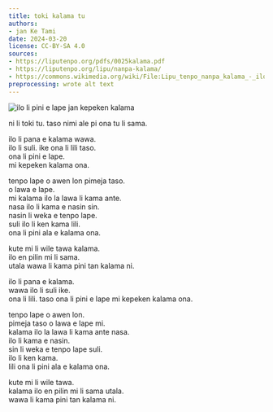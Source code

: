 ```yaml
---
title: toki kalama tu
authors:
- jan Ke Tami
date: 2024-03-20
license: CC-BY-SA 4.0
sources:
- https://liputenpo.org/pdfs/0025kalama.pdf
- https://liputenpo.org/lipu/nanpa-kalama/
- https://commons.wikimedia.org/wiki/File:Lipu_tenpo_nanpa_kalama_-_ilo_tenpo_kalama.png
preprocessing: wrote alt text
---
```


![ilo li pini e lape jan kepeken kalama](https://upload.wikimedia.org/wikipedia/commons/7/76/Lipu_tenpo_nanpa_kalama_-_ilo_tenpo_kalama.png)

ni li toki tu. taso nimi ale pi ona tu li sama.



ilo li pana e kalama wawa.  
ilo li suli. ike ona li lili taso.  
ona li pini e lape.  
mi kepeken kalama ona.

tenpo lape o awen lon pimeja taso.  
o lawa e lape.  
mi kalama ilo la lawa li kama ante.  
nasa ilo li kama e nasin sin.  
nasin li weka e tenpo lape.  
suli ilo li ken kama lili.  
ona li pini ala e kalama ona.

kute mi li wile tawa kalama.  
ilo en pilin mi li sama.  
utala wawa li kama pini tan kalama ni.



ilo li pana e kalama.  
wawa ilo li suli ike.  
ona li lili. taso ona li pini e lape mi kepeken kalama ona.

tenpo lape o awen lon.  
pimeja taso o lawa e lape mi.  
kalama ilo la lawa li kama ante nasa.  
ilo li kama e nasin.  
sin li weka e tenpo lape suli.  
ilo li ken kama.  
lili ona li pini ala e kalama ona.

kute mi li wile tawa.  
kalama ilo en pilin mi li sama utala.  
wawa li kama pini tan kalama ni.